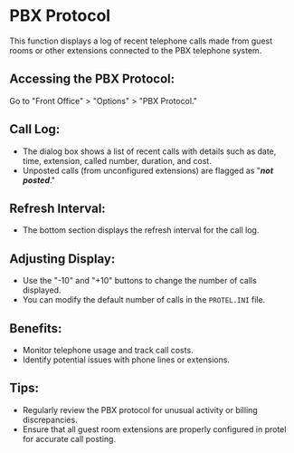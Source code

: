 # PBX Protocol

This function displays a log of recent telephone calls made from guest rooms or other extensions connected to the PBX telephone system. 

## Accessing the PBX Protocol:

Go to "Front Office" > "Options" > "PBX Protocol."

## Call Log:

* The dialog box shows a list of recent calls with details such as date, time, extension, called number, duration, and cost. 
* Unposted calls (from unconfigured extensions) are flagged as "***not posted***."

## Refresh Interval:

* The bottom section displays the refresh interval for the call log. 

## Adjusting Display:

* Use the "-10" and "+10" buttons to change the number of calls displayed. 
* You can modify the default number of calls in the `PROTEL.INI` file.

## Benefits:

* Monitor telephone usage and track call costs.
* Identify potential issues with phone lines or extensions. 

## Tips:

* Regularly review the PBX protocol for unusual activity or billing discrepancies.
* Ensure that all guest room extensions are properly configured in protel for accurate call posting. 
